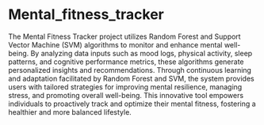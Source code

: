 # Mental_fitness_tracker
The Mental Fitness Tracker project utilizes Random Forest and Support Vector Machine (SVM) algorithms to monitor and enhance mental well-being. By analyzing data inputs such as mood logs, physical activity, sleep patterns, and cognitive performance metrics, these algorithms generate personalized insights and recommendations. Through continuous learning and adaptation facilitated by Random Forest and SVM, the system provides users with tailored strategies for improving mental resilience, managing stress, and promoting overall well-being. This innovative tool empowers individuals to proactively track and optimize their mental fitness, fostering a healthier and more balanced lifestyle.
